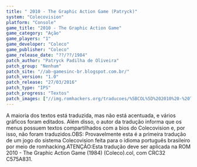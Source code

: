 ```yaml
---
title: " 2010 - The Graphic Action Game (Patryck)"
system: "Colecovision"
platform: "Console"
game_title: "2010 - The Graphic Action Game"
game_category: "Ação"
game_players: "1"
game_developer: "Coleco"
game_publisher: "Coleco"
game_release_date: "??/??/1984"
patch_author: "Patryck Padilha de Oliveira"
patch_group: "Nenhum"
patch_site: "//ab-gamesinc-br.blogspot.com.br/"
patch_version: "1.0"
patch_release: "27/03/2016"
patch_type: "IPS"
patch_progress: "Textos"
patch_images: ["//img.romhackers.org/traducoes/%5BCOL%5D%202010%20-%20The%20Graphic%20Action%20Game%20-%20Patryck%20-%201.png","//img.romhackers.org/traducoes/%5BCOL%5D%202010%20-%20The%20Graphic%20Action%20Game%20-%20Patryck%20-%202.png","//img.romhackers.org/traducoes/%5BCOL%5D%202010%20-%20The%20Graphic%20Action%20Game%20-%20Patryck%20-%203.png"]
---
```

A maioria dos textos está traduzida, mas não está acentuada, e vários gráficos foram editados. Além disso, o autor da tradução informa que os menus possuem textos compartilhados com a bios do Colecovision e, por isso, não foram traduzidos.OBS: Provavelmente esta é a primeira tradução de um jogo do sistema Colecovision feita para o idioma português brasileiro por meio de romhacking.ATENÇÃO:Esta tradução deve ser aplicada na ROM 2010 - The Graphic Action Game (1984) (Coleco).col, com CRC32 C575A831.